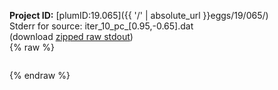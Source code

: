 **Project ID:** [plumID:19.065]({{ '/' | absolute_url }}eggs/19/065/)  
Stderr for source:  iter_10_pc_[0.95,-0.65].dat   
(download [zipped raw stdout](iter_10_pc_[0.95,-0.65].dat.plumed_master.stdout.txt.zip))  
{% raw %}
<pre>
</pre>
{% endraw %}
